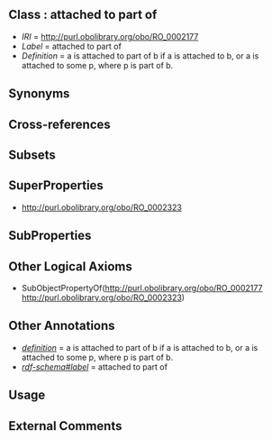 
## Class : attached to part of

 * *IRI* = http://purl.obolibrary.org/obo/RO_0002177
 * *Label* = attached to part of
 * *Definition* = a is attached to part of b if a is attached to b, or a is attached to some p, where p is part of b.

## Synonyms


## Cross-references


## Subsets


## SuperProperties

 * <http://purl.obolibrary.org/obo/RO_0002323>

## SubProperties


## Other Logical Axioms

 * SubObjectPropertyOf(<http://purl.obolibrary.org/obo/RO_0002177> <http://purl.obolibrary.org/obo/RO_0002323>)

## Other Annotations

 * *[definition](../../IAO/15/IAO_0000115.md)* = a is attached to part of b if a is attached to b, or a is attached to some p, where p is part of b.
 * *[rdf-schema#label](../../el/rdf-schema#label.md)* = attached to part of

## Usage


## External Comments

